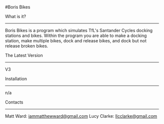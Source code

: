 #Boris Bikes

What is it?
__________________

Boris Bikes is a program which simulates TfL's Santander Cycles docking stations and bikes. Within the program you are able to make a docking station, make multiple bikes, dock and release bikes, and dock but not release broken bikes.

The Latest Version
__________________
V3


Installation
__________________
n/a



Contacts
__________________
Matt Ward: iammatthewward@gmail.com
Lucy Clarke: llcclarke@gmail.com




